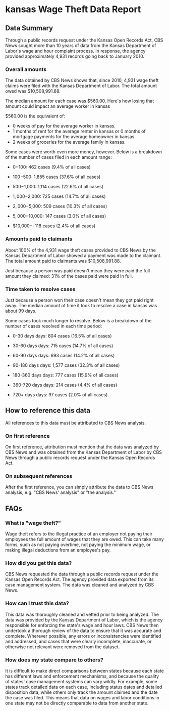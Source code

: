 # kansas Wage Theft Data Report

## Data Summary

Through a public records request under the Kansas Open Records Act, CBS News sought more than 10 years of data from the Kansas Department of Labor's wage and hour complaint process. In response, the agency provided approximately 4,931 records going back to January 2010.



### Overall amounts

The data obtained by CBS News shows that, since 2010, 4,931 wage theft claims were filed with the Kansas Department of Labor. The total amount owed was $10,508,991.88.

The median amount for each case was $560.00. Here's how losing that amount could impact an average worker in kansas

$560.00 is the equivalent of: 
* 0 weeks of pay for the average worker in kansas.
* 1 months of rent for the average renter in kansas or 0 months of mortgage payments for the average homeowner in kansas.
* 2 weeks of groceries for the average family in kansas.

Some cases were worth even more money, however. Below is a breakdown of the number of cases filed in each amount range: 

* $0-$100: 462 cases (9.4% of all cases)

* $100-$500: 1,855 cases (37.6% of all cases)

* $500-$1,000: 1,114 cases (22.6% of all cases)

* $1,000-$2,000: 725 cases (14.7% of all cases)

* $2,000-$5,000: 509 cases (10.3% of all cases)

* $5,000-$10,000: 147 cases (3.0% of all cases)

* $10,000+: 118 cases (2.4% of all cases)



### Amounts paid to claimants

About 100% of the 4,931 wage theft cases provided to CBS News by the Kansas Department of Labor showed a payment was made to the claimant. The total amount paid to claimants was $10,508,991.88.


Just because a person was paid doesn't mean they were paid the full amount they claimed: 31% of the cases paid were paid in full.



### Time taken to resolve cases

Just because a person won their case doesn't mean they got paid right away. The median amount of time it took to resolve a case in kansas was about 99 days.

Some cases took much longer to resolve. Below is a breakdown of the number of cases resolved in each time period: 

* 0-30 days days: 804 cases (16.5% of all cases)

* 30-60 days days: 715 cases (14.7% of all cases)

* 60-90 days days: 693 cases (14.2% of all cases)

* 90-180 days days: 1,577 cases (32.3% of all cases)

* 180-360 days days: 777 cases (15.9% of all cases)

* 360-720 days days: 214 cases (4.4% of all cases)

* 720+ days days: 97 cases (2.0% of all cases)



## How to reference this data

All references to this data must be attributed to CBS News analysis.

### On first reference

On first reference, attribution must mention that the data was analyzed by CBS News and was obtained from the Kansas Department of Labor by CBS News through a public records request under the Kansas Open Records Act.

### On subsequent references

After the first reference, you can simply attribute the data to CBS News analysis, e.g. "CBS News' analysis" or "the analysis." 

## FAQs

### What is "wage theft?"

Wage theft refers to the illegal practice of an employer not paying their employees the full amount of wages that they are owed. This can take many forms, such as not paying overtime, not paying the minimum wage, or making illegal deductions from an employee's pay.

###  How did you get this data?

CBS News requested the data through a public records request under the Kansas Open Records Act. The agency provided data exported from its case management system. The data was cleaned and analyzed by CBS News.

### How can I trust this data? 

This data was thoroughly cleaned and vetted prior to being analyzed. The data was provided by the Kansas Department of Labor, which is the agency responsible for enforcing the state's wage and hour laws. CBS News then undertook a thorough review of the data to ensure that it was accurate and complete. Wherever possible, any errors or inconsistencies were identified and addressed, and cases that were clearly incomplete, inaccurate, or otherwise not relevant were removed from the dataset.

### How does my state compare to others? 

It is difficult to make direct comparisons between states because each state has different laws and enforcement mechanisms, and because the quality of states' case management systems can vary wildly. For example, some states track detailed data on each case, including status dates and detailed disposition data, while others only track the amount claimed and the date the case was filed. This means that data on wages and labor conditions in one state may not be directly comparable to data from another state.